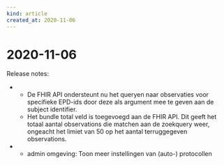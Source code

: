 ```yaml
---
kind: article
created_at: 2020-11-06
---
```


# 2020-11-06

Release notes:

* - De FHIR API ondersteunt nu het queryen naar observaties voor specifieke EPD-ids door deze als argument mee te geven aan de subject identifier.
  - Het bundle total veld is toegevoegd aan de FHIR API. Dit geeft het totaal aantal observations die matchen aan de zoekquery weer, ongeacht het limiet van 50 op het aantal terruggegeven observations.
* - admin omgeving: Toon meer instellingen van (auto-) protocollen
